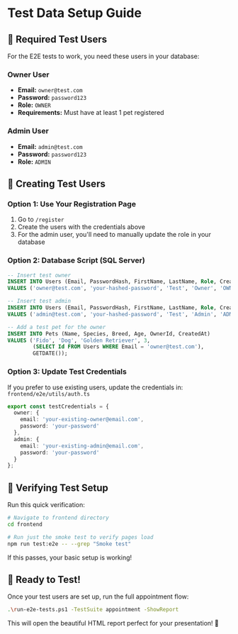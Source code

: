 # Test Data Setup Guide

## 🔐 Required Test Users

For the E2E tests to work, you need these users in your database:

### Owner User
- **Email:** `owner@test.com`
- **Password:** `password123`
- **Role:** `OWNER`
- **Requirements:** Must have at least 1 pet registered

### Admin User  
- **Email:** `admin@test.com`
- **Password:** `password123`
- **Role:** `ADMIN`

## 📝 Creating Test Users

### Option 1: Use Your Registration Page
1. Go to `/register` 
2. Create the users with the credentials above
3. For the admin user, you'll need to manually update the role in your database

### Option 2: Database Script (SQL Server)
```sql
-- Insert test owner
INSERT INTO Users (Email, PasswordHash, FirstName, LastName, Role, CreatedAt)
VALUES ('owner@test.com', 'your-hashed-password', 'Test', 'Owner', 'OWNER', GETDATE());

-- Insert test admin  
INSERT INTO Users (Email, PasswordHash, FirstName, LastName, Role, CreatedAt)
VALUES ('admin@test.com', 'your-hashed-password', 'Test', 'Admin', 'ADMIN', GETDATE());

-- Add a test pet for the owner
INSERT INTO Pets (Name, Species, Breed, Age, OwnerId, CreatedAt)
VALUES ('Fido', 'Dog', 'Golden Retriever', 3, 
        (SELECT Id FROM Users WHERE Email = 'owner@test.com'), 
        GETDATE());
```

### Option 3: Update Test Credentials
If you prefer to use existing users, update the credentials in:
`frontend/e2e/utils/auth.ts`

```typescript
export const testCredentials = {
  owner: {
    email: 'your-existing-owner@email.com',
    password: 'your-password'
  },
  admin: {
    email: 'your-existing-admin@email.com', 
    password: 'your-password'
  }
};
```

## 🧪 Verifying Test Setup

Run this quick verification:
```bash
# Navigate to frontend directory
cd frontend

# Run just the smoke test to verify pages load
npm run test:e2e -- --grep "Smoke test"
```

If this passes, your basic setup is working!

## 🚀 Ready to Test!

Once your test users are set up, run the full appointment flow:
```bash
.\run-e2e-tests.ps1 -TestSuite appointment -ShowReport
```

This will open the beautiful HTML report perfect for your presentation! 🎯